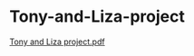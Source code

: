 # Tony-and-Liza-project
[Tony and Liza  project.pdf](https://github.com/elidmit/Tony-and-Liza-project/files/9880010/Tony.and.Liza.project.pdf)

